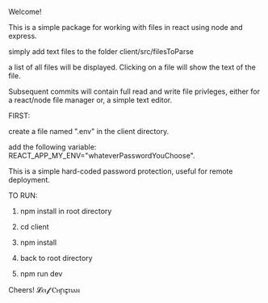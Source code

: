 Welcome!

This is a simple package for working with files in react using node and express.

simply add text files to the folder client/src/filesToParse

a list of all files will be displayed. Clicking on a file will show the text of the file. 

Subsequent commits will contain full read and write file privleges, either for a react/node file manager or, a simple text editor.

FIRST:

create a file named ".env" in the client directory.

add the following variable: REACT_APP_MY_ENV="whateverPasswordYouChoose".

This is a simple hard-coded password protection, useful for remote deployment.

TO RUN: 

1) npm install in root directory

2) cd client

3) npm install

4) back to root directory

5) npm run dev

Cheers!
𝓛ⲉⲓ𝓯 Ⲥⲏꞅⲓ𝛓ⲧⲓⲁⲛ


